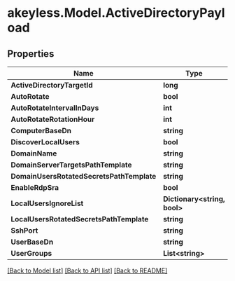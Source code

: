 # akeyless.Model.ActiveDirectoryPayload

## Properties

Name | Type | Description | Notes
------------ | ------------- | ------------- | -------------
**ActiveDirectoryTargetId** | **long** |  | [optional] 
**AutoRotate** | **bool** |  | [optional] 
**AutoRotateIntervalInDays** | **int** |  | [optional] 
**AutoRotateRotationHour** | **int** |  | [optional] 
**ComputerBaseDn** | **string** |  | [optional] 
**DiscoverLocalUsers** | **bool** |  | [optional] 
**DomainName** | **string** |  | [optional] 
**DomainServerTargetsPathTemplate** | **string** |  | [optional] 
**DomainUsersRotatedSecretsPathTemplate** | **string** |  | [optional] 
**EnableRdpSra** | **bool** |  | [optional] 
**LocalUsersIgnoreList** | **Dictionary&lt;string, bool&gt;** |  | [optional] 
**LocalUsersRotatedSecretsPathTemplate** | **string** |  | [optional] 
**SshPort** | **string** |  | [optional] 
**UserBaseDn** | **string** |  | [optional] 
**UserGroups** | **List&lt;string&gt;** |  | [optional] 

[[Back to Model list]](../README.md#documentation-for-models) [[Back to API list]](../README.md#documentation-for-api-endpoints) [[Back to README]](../README.md)

